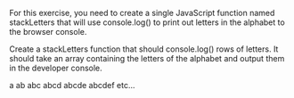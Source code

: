 For this exercise, you need to create a single JavaScript function named stackLetters that will use console.log() to print out letters in the alphabet to the browser console.

Create a stackLetters function that should console.log() rows of letters. It should take an array containing the letters of the alphabet and output them in the developer console.

a
ab
abc
abcd
abcde
abcdef
etc...